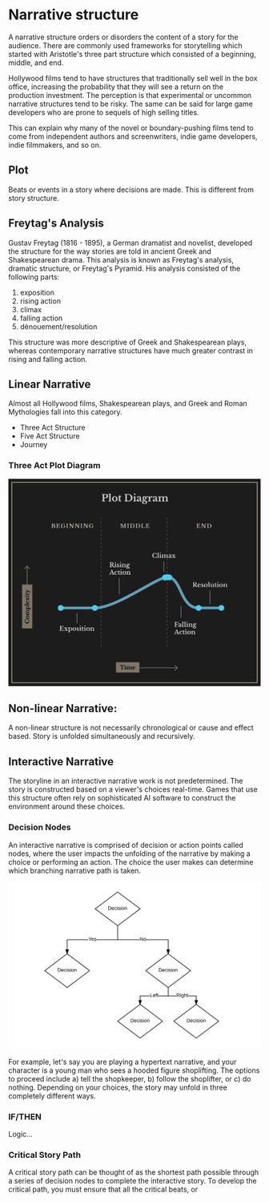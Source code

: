 # Narrative structure
A narrative structure orders or disorders the content of a story for the audience. There are commonly used frameworks for storytelling which started with Aristotle's three part structure which consisted of a beginning, middle, and end.

Hollywood films tend to have structures that traditionally sell well in the box office, increasing the probability that they will see a return on the production investment. The perception is that experimental or uncommon narrative structures tend to be risky. The same can be said for large game developers who are prone to sequels of high selling titles.

This can explain why many of the novel or boundary-pushing films tend to come from independent authors and screenwriters, indie game developers, indie filmmakers, and so on.

## Plot

Beats or events in a story where decisions are made. This is different from story structure.

## Freytag's Analysis

Gustav Freytag (1816 - 1895), a German dramatist and novelist, developed the structure for the way stories are told in ancient Greek and Shakespearean drama. This analysis is known as Freytag's analysis, dramatic structure, or Freytag's Pyramid. His analysis consisted of the following parts:

1. exposition
2. rising action
3. climax
4. falling action
5. dénouement/resolution

This structure was more descriptive of Greek and Shakespearean plays, whereas contemporary narrative structures have much greater contrast in rising and falling action.

## Linear Narrative
Almost all Hollywood films, Shakespearean plays, and Greek and Roman Mythologies fall into this category.

- Three Act Structure
- Five Act Structure
- Journey

### Three Act Plot Diagram

![](plot_diagram_reverse2.png)

## Non-linear Narrative:
A non-linear structure is not necessarily chronological or cause and effect based. Story is unfolded simultaneously and recursively.

## Interactive Narrative
The storyline in an interactive narrative work is not predetermined. The story is constructed based on a viewer's choices real-time. Games that use this structure often rely on sophisticated AI software to construct the environment around these choices.

### Decision Nodes
An interactive narrative is comprised of decision or action points called nodes, where the user impacts the unfolding of the narrative by making a choice or performing an action. The choice the user makes can determine which branching narrative path is taken.


![Branching paths](../interactive-narrative-branching-paths.png)

For example, let's say you are playing a hypertext narrative, and your character is a young man who sees a hooded figure shoplifting. The options to proceed include a) tell the shopkeeper, b) follow the shoplifter, or c) do nothing. Depending on your choices, the story may unfold in three completely different ways.

### IF/THEN

Logic...

### Critical Story Path 

A critical story path can be thought of as the shortest path possible through a series of decision nodes to complete the interactive story. To develop the critical path, you must ensure that all the critical beats, or 
